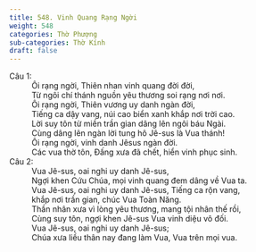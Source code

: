 ```yaml
---
title: 548. Vinh Quang Rạng Ngời
weight: 548
categories: Thờ Phượng
sub-categories: Thờ Kính
draft: false
---
```

<dl><dt>Câu 1:</dt><dd data-verse="1">Ôi rạng ngời, Thiên nhan vinh quang đời đời, <br/>Từ ngôi chí thánh nguồn yêu thương soi rạng nơi nơi. <br/>Ôi rạng ngời, Thiên vương uy danh ngàn đời, <br/>Tiếng ca dậy vang, núi cao biển xanh khắp nơi trời cao. <br/>Lời suy tôn từ miền trần gian dâng lên ngôi báu Ngài. <br/>Cùng dâng lên ngàn lời tung hô Jê-sus là Vua thánh! <br/>Ôi rạng ngời, vinh danh Jêsus ngàn đời. <br/>Các vua thờ tôn, Ðấng xưa đã chết, hiển vinh phục sinh. </dd><dt>Câu 2:</dt><dd data-verse="2">Vua Jê-sus, oai nghi uy danh Jê-sus, <br/>Ngợi khen Cứu Chúa, mọi vinh quang đem dâng về Vua ta. <br/>Vua Jê-sus, oai nghi uy danh Jê-sus, Tiếng ca rộn vang, <br/>khắp nơi trần gian, chúc Vua Toàn Năng. <br/>Thần nhân xưa vì lòng yêu thương, mang tội nhân thế rồi, <br/>Cùng suy tôn, ngợi khen Jê-sus Vua vinh diệu vô đối. <br/>Vua Jê-sus, oai nghi uy danh Jê-sus; <br/>Chúa xưa liều thân nay đang làm Vua, Vua trên mọi vua. </dd></dl>